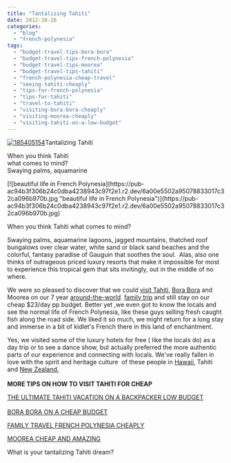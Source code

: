 ```yaml
---
title: "Tantalizing Tahiti"
date: 2012-10-26
categories: 
  - "blog"
  - "french-polynesia"
tags: 
  - "budget-travel-tips-bora-bora"
  - "budget-travel-tips-french-polynesia"
  - "budget-travel-tips-moorea"
  - "budget-travel-tips-tahiti"
  - "french-polynesia-cheap-travel"
  - "seeing-tahiti-cheaply"
  - "tips-for-french-polynesia"
  - "tips-for-tahiti"
  - "travel-to-tahiti"
  - "visiting-bora-bora-cheaply"
  - "visiting-moorea-cheaply"
  - "visiting-tahiti-on-a-low-budget"
---
```


[![185405154](https://pub-ac94b3f306b24c0dba4238943c97f2e1.r2.dev/6a00e5502a95078833017d3cf88d23970c.jpg "185405154")](https://pub-ac94b3f306b24c0dba4238943c97f2e1.r2.dev/6a00e5502a95078833017d3cf88d23970c.jpg)Tantalizing Tahiti  
  
When you think Tahiti  
what comes to mind?  
Swaying palms, aquamarine

<!--more--> [![beautiful life in French Polynesia](https://pub-ac94b3f306b24c0dba4238943c97f2e1.r2.dev/6a00e5502a95078833017c32ca096b970b.jpg "beautiful life in French Polynesia")](https://pub-ac94b3f306b24c0dba4238943c97f2e1.r2.dev/6a00e5502a95078833017c32ca096b970b.jpg)  
  
When you think Tahiti what comes to mind?  
  
Swaying palms, aquamarine lagoons, jagged mountains, thatched roof bungalows over clear water, white sand or black sand beaches and the colorful, fantasy paradise of Gauguin that soothes the soul.  Alas, also one thinks of outrageous priced luxury resorts that make it impossible for most to experience this tropical gem that sits invitingly, out in the middle of no where.  
  
We were so pleased to discover that we could [visit Tahiti](http://soultravelers3new.local/2010/10/happy-halloween-traveling-around-the-world-celebrations-for-kids.html "VISIT TAHITI"), [Bora Bora](http://soultravelers3new.local/2012/06/bora-bora-heaven-on-a-cheap-budget.html#more "BORA BORA ON A CHEAP BUDGET") and Moorea on our 7 year [around-the-world](http://soultravelers3new.local/2010/04/around-the-world-family-travel-soultravelers3-digital-nomad-global-international-family-travel.html "around-the-world family trip")  [family trip](http://soultravelers3new.local/2012/01/amazing-family-world-tour.html "family extended world travel") and still stay on our cheap $23/day pp budget. Better yet ,we even got to know the locals and see the normal life of French Polynesia, like these guys selling fresh caught fish along the road side. We liked it so much, we might return for a long stay and immerse in a bit of kidlet's French there in this land of enchantment.  
  
Yes, we visited some of the luxury hotels for free ( like the locals do) as a day trip or to see a dance show, but actually preferred the more authentic parts of our experience and connecting with locals. We've really fallen in love with the spirit and heritage culture  of these people in [Hawaii](http://soultravelers3new.local/2010/10/family-travel-kauai-hawaii-photo-luau-hawaiin-culture-napali-coast-sail-best-for-kids.html "Hawaii travel"), Tahiti and [New Zealand.  
](http://soultravelers3new.local/2011/03/beautiful-new-zealand-kia-kaha.html "New zealand")  
**MORE TIPS ON HOW TO VISIT TAHITI FOR CHEAP**  
  
[THE ULTIMATE TAHITI VACATION ON A BACKPACKER LOW BUDGET](http://soultravelers3new.local/2012/09/the-ultimate-tahiti-vacation-on-a-backpacker-low-budget.html#more "VACATION TO TAHITI ON LOW BUDGET HOW TO")  
[  
BORA BORA ON A CHEAP BUDGET](http://soultravelers3new.local/2010/11/bora-bora-on-a-cheap-budget-travel-tahiti-moorea-and-french-polynesia.html "BORA BORA ON A CHEAP BUDGET")  
  
[FAMILY TRAVEL FRENCH POLYNESIA CHEAPLY](http://soultravelers3new.local/2010/10/family-travel-french-polynesia-cheaply.html "FAMILY TRAVEL FRENCH POLYNESIA CHEAPLY")  
  
[MOOREA CHEAP AND AMAZING](http://soultravelers3new.local/2011/09/moorea-cheap-and-amazing.html "Moorea how to do it cheap Tahiti")  
  
  
What is your tantalizing Tahiti dream?
